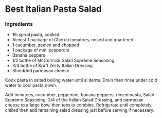 # Best Italian Pasta Salad

### Ingredients
- 1lb spiral pasta, cooked
- Almost 1 package of Cherub tomatoes, rinsed and quartered
- 1 cucumber, peeled and chopped
- 1 package of mini pepperoni
- Banana peppers
- 1/2 bottle of McCormick Salad Supreme Seasoning
- 3/4 bottle of Kraft Zesty Italian Dressing
- Shredded parmesan cheese

Cook pasta in salted boiling water until al dente. Drain then rinse under cold water to cool pasta down.

Add tomatoes, cucumber, pepperoni, banana peppers, rinsed pasta, Salad Supreme Seasoning, 3/4 of the Italian Salad Dressing, and parmesan cheese to a large bowl then toss to combine. Refrigerate until completely chilled then add remaining salad dressing just before serving if necessary.
